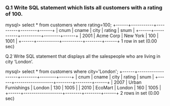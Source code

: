 ### Q.1 Write SQL statement which lists all customers with a rating of 100. 



mysql> select * from customers where rating=100;
+------+-----------+----------+--------+------+
| cnum | cname     | city     | rating | snum |
+------+-----------+----------+--------+------+
| 2001 | Acme Corp | New York |    100 | 1001 |
+------+-----------+----------+--------+------+
1 row in set (0.00 sec)






Q.2 Write SQL statement that displays all the salespeople who are living in city ‘London’.

mysql> select * from customers where city='London';
+------+-------------------+--------+--------+------+
| cnum | cname             | city   | rating | snum |
+------+-------------------+--------+--------+------+
| 2007 | Urban Furnishings | London |    130 | 1005 |
| 2010 | EcoMart           | London |    160 | 1005 |
+------+-------------------+--------+--------+------+
2 rows in set (0.00 sec)




